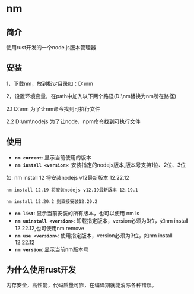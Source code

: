 # nm

## 简介

使用rust开发的一个node.js版本管理器

## 安装
1，下载nm，放到指定目录如：D:\nm

2，设置环境变量，在path中加入以下两个路径(D:\nm替换为nm所在路径)

  2.1 D:\nm 为了让nm命令找到可执行文件
  
  2.2 D:\nm\nodejs 为了让node、npm命令找到可执行文件
   

## 使用

- **`nm current`**: 显示当前使用的版本
- **`nm install <version>`**:  安装指定的nodejs版本,版本号支持1位、2位、3位

如: nm install 12  将安装nodejs v12最新版本 12.22.12

    nm install 12.19 将安装nodejs v12.19最新版本 12.19.1

    nm install 12.20.2 则直接安装12.20.2
- **`nm list`**: 显示当前安装的所有版本，也可以使用 nm ls
- **`nm uninstall <version>`**: 卸载指定版本，version必须为3位，如nm install 12.22.12,也可使用nm remove
- **`nm use <version>`**: 使用指定版本，version必须为3位，如nm install 12.22.12
- **`nm version`**: 显示当前nm版本号

## 为什么使用rust开发

内存安全，高性能，代码质量可靠，在编译期就能消除各种错误。
